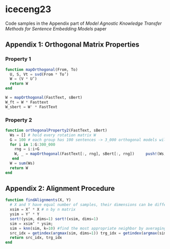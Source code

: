 # iceceng23
Code samples in the Appendix part of *Model Agnostic Knowledge Transfer Methods for Sentence Embedding Models* paper


## Appendix 1: Orthogonal Matrix Properties
### Property 1

```julia
function mapOrthogonal(From, To)
  U, S, Vt = svd(From * To’) 
  W = (V * U’)
  return W
end

W = mapOrthogonal(FastText, sBert)
W_ft = W * Fasttext
W_sbert = W' * FastText

```


### Property 2
```julia
function orthogonalProperty2(FastText, sBert)
  Ws = [] # hold every rotation matrix W
  G = 100 # each group has 100 sentences -> 3_000 orthogonal models will be created
  for i in 1:G:300_000
    rng = i:i+G
    W, _ = mapOrthogonal(FastText[:, rng], sBert[:, rng])     push!(Ws, W) # adds W to rotation matrix list Ws 
   end
  W = sum(Ws) 
  return W
end
```

## Appendix 2: Alignment Procedure
```julia
function findAlignments(X, Y)
  # X and Y have equal number of samples, their dimensions can be different 
  xsim = X’ * X # n by n matrix 
  ysim = Y’ * Y
  sort!(ysim, dims=1) sort!(xsim, dims=1)
  sim = xsim’ * ysim; 
  sim = knn(sim, k=10) #find the most appropriate neighbor by averaging top 10 samples
  src_idx = getindex(argmax(sim, dims=1)) trg_idx = getindex(argmax(sim, dims=2)) # list of highest index for taget/ource
  return src_idx, trg_idx 
end
```
